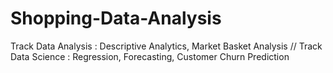 # Shopping-Data-Analysis
Track Data Analysis : Descriptive Analytics, Market Basket Analysis   // Track Data Science : Regression, Forecasting, Customer Churn Prediction

